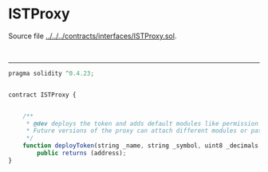 # ISTProxy

Source file [../../../contracts/interfaces/ISTProxy.sol](../../../contracts/interfaces/ISTProxy.sol).

<br />

<hr />

```javascript
pragma solidity ^0.4.23;


contract ISTProxy {


    /**
     * @dev deploys the token and adds default modules like permission manager and transfer manager.
     * Future versions of the proxy can attach different modules or pass some other paramters.
     */
    function deployToken(string _name, string _symbol, uint8 _decimals, string _tokenDetails, address _issuer, bool _divisible)
        public returns (address);
}

```
